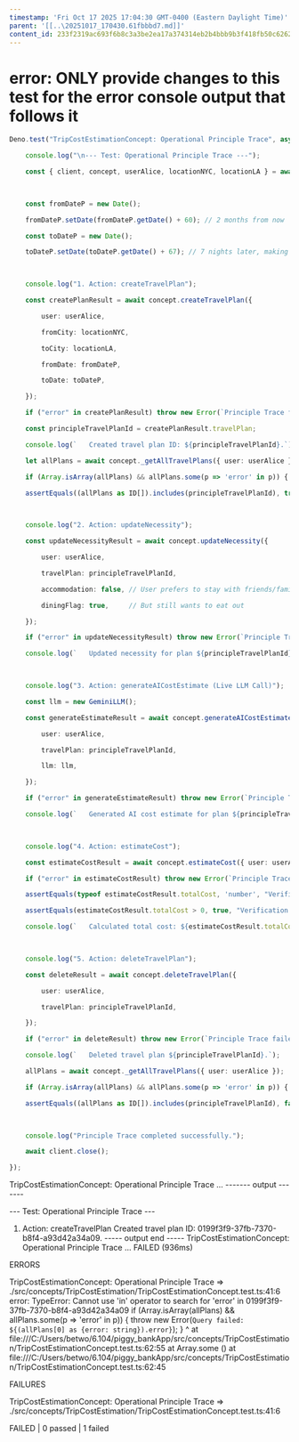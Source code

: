 ```yaml
---
timestamp: 'Fri Oct 17 2025 17:04:30 GMT-0400 (Eastern Daylight Time)'
parent: '[[..\20251017_170430.61fbbbd7.md]]'
content_id: 233f2319ac693f6b8c3a3be2ea17a374314eb2b4bbb9b3f418fb50c6262ff75f
---
```


# error:  ONLY provide changes to this test for the error console output that follows it

```typescript
Deno.test("TripCostEstimationConcept: Operational Principle Trace", async () => {

    console.log("\n--- Test: Operational Principle Trace ---");

    const { client, concept, userAlice, locationNYC, locationLA } = await setupTestEnvironment();

  

    const fromDateP = new Date();

    fromDateP.setDate(fromDateP.getDate() + 60); // 2 months from now

    const toDateP = new Date();

    toDateP.setDate(toDateP.getDate() + 67); // 7 nights later, making it an 8-day trip (7 nights)

  

    console.log("1. Action: createTravelPlan");

    const createPlanResult = await concept.createTravelPlan({

        user: userAlice,

        fromCity: locationNYC,

        toCity: locationLA,

        fromDate: fromDateP,

        toDate: toDateP,

    });

    if ("error" in createPlanResult) throw new Error(`Principle Trace failed to create travel plan: ${createPlanResult.error}`);

    const principleTravelPlanId = createPlanResult.travelPlan;

    console.log(`   Created travel plan ID: ${principleTravelPlanId}.`);

    let allPlans = await concept._getAllTravelPlans({ user: userAlice });

    if (Array.isArray(allPlans) && allPlans.some(p => 'error' in p)) { throw new Error(`Query failed: ${(allPlans[0] as {error: string}).error}`); }

    assertEquals((allPlans as ID[]).includes(principleTravelPlanId), true, "Verification: Travel plan ID is listed after creation.");

  

    console.log("2. Action: updateNecessity");

    const updateNecessityResult = await concept.updateNecessity({

        user: userAlice,

        travelPlan: principleTravelPlanId,

        accommodation: false, // User prefers to stay with friends/family

        diningFlag: true,     // But still wants to eat out

    });

    if ("error" in updateNecessityResult) throw new Error(`Principle Trace failed to update necessity: ${updateNecessityResult.error}`);

    console.log(`   Updated necessity for plan ${principleTravelPlanId}.`);

  

    console.log("3. Action: generateAICostEstimate (Live LLM Call)");

    const llm = new GeminiLLM();

    const generateEstimateResult = await concept.generateAICostEstimate({

        user: userAlice,

        travelPlan: principleTravelPlanId,

        llm: llm,

    });

    if ("error" in generateEstimateResult) throw new Error(`Principle Trace failed to generate estimate: ${generateEstimateResult.error}`);

    console.log(`   Generated AI cost estimate for plan ${principleTravelPlanId}.`);

  

    console.log("4. Action: estimateCost");

    const estimateCostResult = await concept.estimateCost({ user: userAlice, travelPlan: principleTravelPlanId });

    if ("error" in estimateCostResult) throw new Error(`Principle Trace failed to get total cost: ${estimateCostResult.error}`);

    assertEquals(typeof estimateCostResult.totalCost, 'number', "Verification: Total estimated cost should be a number.");

    assertEquals(estimateCostResult.totalCost > 0, true, "Verification: Total estimated cost should be greater than 0.");

    console.log(`   Calculated total cost: ${estimateCostResult.totalCost}.`);

  

    console.log("5. Action: deleteTravelPlan");

    const deleteResult = await concept.deleteTravelPlan({

        user: userAlice,

        travelPlan: principleTravelPlanId,

    });

    if ("error" in deleteResult) throw new Error(`Principle Trace failed to delete travel plan: ${deleteResult.error}`);

    console.log(`   Deleted travel plan ${principleTravelPlanId}.`);

    allPlans = await concept._getAllTravelPlans({ user: userAlice });

    if (Array.isArray(allPlans) && allPlans.some(p => 'error' in p)) { throw new Error(`Query failed: ${(allPlans[0] as {error: string}).error}`); }

    assertEquals((allPlans as ID[]).includes(principleTravelPlanId), false, "Verification: Deleted travel plan ID is no longer listed.");

  

    console.log("Principle Trace completed successfully.");

    await client.close();

});
```

TripCostEstimationConcept: Operational Principle Trace ...
\------- output -------

\--- Test: Operational Principle Trace ---

1. Action: createTravelPlan
   Created travel plan ID: 0199f3f9-37fb-7370-b8f4-a93d42a34a09.
   \----- output end -----
   TripCostEstimationConcept: Operational Principle Trace ... FAILED (936ms)

ERRORS

TripCostEstimationConcept: Operational Principle Trace => ./src/concepts/TripCostEstimation/TripCostEstimationConcept.test.ts:41:6
error: TypeError: Cannot use 'in' operator to search for 'error' in 0199f3f9-37fb-7370-b8f4-a93d42a34a09
if (Array.isArray(allPlans) && allPlans.some(p => 'error' in p)) { throw new Error(`Query failed: ${(allPlans[0] as {error: string}).error}`); }
^
at file:///C:/Users/betwo/6.104/piggy\_bankApp/src/concepts/TripCostEstimation/TripCostEstimationConcept.test.ts:62:55
at Array.some (<anonymous>)
at file:///C:/Users/betwo/6.104/piggy\_bankApp/src/concepts/TripCostEstimation/TripCostEstimationConcept.test.ts:62:45

FAILURES

TripCostEstimationConcept: Operational Principle Trace => ./src/concepts/TripCostEstimation/TripCostEstimationConcept.test.ts:41:6

FAILED | 0 passed | 1 failed
